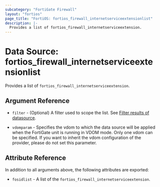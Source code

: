 ```yaml
---
subcategory: "FortiGate Firewall"
layout: "fortios"
page_title: "FortiOS: fortios_firewall_internetserviceextensionlist"
description: |-
  Provides a list of fortios_firewall_internetserviceextension.
---
```


# Data Source: fortios_firewall_internetserviceextensionlist
Provides a list of `fortios_firewall_internetserviceextension`.

## Argument Reference

* `filter` - (Optional) A filter used to scope the list. See [Filter results of datasource](https://registry.terraform.io/providers/poroping/fortios/latest/docs/guides/fgt_filter).

* `vdomparam` - Specifies the vdom to which the data source will be applied when the FortiGate unit is running in VDOM mode. Only one vdom can be specified. If you want to inherit the vdom configuration of the provider, please do not set this parameter.

## Attribute Reference

In addition to all arguments above, the following attributes are exported:

* `fosidlist` -  A list of the `fortios_firewall_internetserviceextension`.
